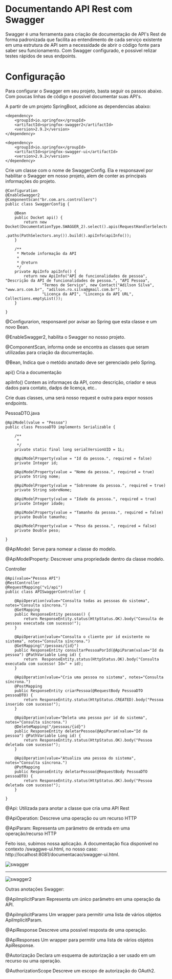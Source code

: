 # Documentando API Rest com Swagger

Swagger é uma ferramenta para criação de documentação de API's Rest de forma padronizada que facilita ao entendimento de cada serviço existente em uma estrutura de API sem a necessidade de abrir o código fonte para saber seu funcionamento. Com Swagger configurado, e possivel relizar testes rápidos de seus endpoints.

# Configuração

Para configurar o Swagger em seu projeto, basta seguir os passos abaixo. Com poucas linhas de código e possivel documentar suas API's.

A partir de um projeto SpringBoot, adicione as dependencias abaixo:

```
<dependency>
	<groupId>io.springfox</groupId>
	<artifactId>springfox-swagger2</artifactId>
	<version>2.9.2</version>
</dependency>

<dependency>
	<groupId>io.springfox</groupId>
	<artifactId>springfox-swagger-ui</artifactId>
	<version>2.9.2</version>
</dependency>
```
Crie um classe com o nome de SwaggerConfig. Ela e responsavel por habilitar o Swagger em nosso projeto, alem de conter as principais informações do projeto.

```
@Configuration
@EnableSwagger2
@ComponentScan("br.com.ars.controllers")
public class SwaggerConfig {

	@Bean
	public Docket api() {
		return new Docket(DocumentationType.SWAGGER_2).select().apis(RequestHandlerSelectors.any())
				.paths(PathSelectors.any()).build().apiInfo(apiInfo());
	}

	/**
	 * Metode informação da API
	 * 
	 * @return
	 */
	private ApiInfo apiInfo() {
		return new ApiInfo("API de funcionalidades de pessoa", "Descrição da API de funcionalidades de pessoa.", "API Pessoa",
				"Termos de Serviço", new Contact("Adilson Silva", "www.ars.com.br", "adilson.ro.silva@gmail.com.br"),
				"Licença da API", "Lincença da API URL", Collections.emptyList());
	}

}
```
@Configurarion, responsavel por avisar ao Spring que esta classe e um novo Bean. 

@EnableSwagger2, habilita o Swagger no nosso projeto.

@ComponentScan, informa onde se encontra as classes que seram utilizadas para criação da documentação.

@Bean, Indica que o metódo anotado deve ser gerenciado pelo Spring.

api() Cria a documentação

apiInfo() Contem as informaçes da API, como descrição, criador e seus dados para contato, dadps de licença, etc..

Crie duas classes, uma será nosso request e outra para expor nossos endpoints.

PessoaDTO.java

```
@ApiModel(value = "Pessoa")
public class PessoaDTO implements Serializable {

	/**
	 * 
	 */
	private static final long serialVersionUID = 1L;

	@ApiModelProperty(value = "Id da pessoa.", required = false)
	private Integer id;

	@ApiModelProperty(value = "Nome da pessoa.", required = true)
	private String nome;

	@ApiModelProperty(value = "Sobrenome da pessoa.", required = true)
	private String sobreNome;

	@ApiModelProperty(value = "Idade da pessoa.", required = true)
	private Integer idade;

	@ApiModelProperty(value = "Tamanho da pessoa.", required = false)
	private Double tamanho;

	@ApiModelProperty(value = "Peso da pessoa.", required = false)
	private Double peso;
	
}
```

@ApiModel: Serve para nomear a classe do modelo.

@ApiModelProperty: Descrever uma propriedade dentro da classe modelo.


Controller

```
@Api(value="Pessoa API")
@RestController
@RequestMapping("v1/api")
public class APISwaggerController {
	
	@ApiOperation(value="Consulta todas as pessoas do sistema", notes="Consulta síncrona.")
	@GetMapping
    public ResponseEntity pessoas() {
        return ResponseEntity.status(HttpStatus.OK).body("Consulta de pessoas executada com sucesso!");
    }
	
	@ApiOperation(value="Consulta o cliente por id existente no sistema", notes="Consulta síncrona.")
    @GetMapping("/pessoas/{id}")
    public ResponseEntity consultarPessoaPorId(@ApiParam(value="Id da pessoa") @PathVariable Long id) {
        return  ResponseEntity.status(HttpStatus.OK).body("Consulta executada com sucesso! Id=" + id);
    }
	
	@ApiOperation(value="Cria uma pessoa no sistema", notes="Consulta síncrona.")
    @PostMapping
    public ResponseEntity criarPessoa(@RequestBody PessoaDTO pessoaDTO) {
        return ResponseEntity.status(HttpStatus.CREATED).body("Pessoa inserido com sucesso!");
    }
    
	@ApiOperation(value="Deleta uma pessoa por id do sistema", notes="Consulta síncrona.")
    @DeleteMapping("/pessoas/{id}")
    public ResponseEntity deletarPessoa(@ApiParam(value="Id da pessoa") @PathVariable Long id) {
        return ResponseEntity.status(HttpStatus.OK).body("Pessoa deletada com sucesso!");
    }
    
	@ApiOperation(value="Atualiza uma pessoa do sistema", notes="Consulta síncrona.")
    @PutMapping
    public ResponseEntity deletarPessoa(@RequestBody PessoaDTO pessoaDTO) {
        return ResponseEntity.status(HttpStatus.OK).body("Pessoa deletada com sucesso!");
    }

}
```

@Api: Utilizada para anotar a classe que cria uma API Rest

@ApiOperation: Descreve uma operação ou um recurso HTTP

@ApiParam: Representa um parâmetro de entrada em uma operação/recurso HTTP

Feito isso, subimos nossa aplicação. A documentação fica disponivel no contexto /swaggwe-ui.html, no nosso caso: http://localhost:8081/documentacao/swagger-ui.html.

![swagger](https://user-images.githubusercontent.com/6553978/55373081-696f0d00-54da-11e9-8aaa-50e01282f1f6.png)

----

![swagger2](https://user-images.githubusercontent.com/6553978/55373106-84da1800-54da-11e9-9dba-e4a58775725a.png)


Outras anotações Swagger:

@ApiImplicitParam	Representa um único parâmetro em uma operação da API.

@ApiImplicitParams	Um wrapper para permitir uma lista de vários objetos ApiImplicitParam.

@ApiResponse	Descreve uma possível resposta de uma operação.

@ApiResponses	Um wrapper para permitir uma lista de vários objetos ApiResponse.

@Autorização	Declara um esquema de autorização a ser usado em um recurso ou uma operação.

@AuthorizationScope	Descreve um escopo de autorização do OAuth2.



